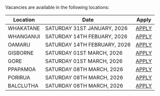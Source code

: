 Vacancies are available in the following locations:

| Location | Date | Apply |
|---|---|---|
|WHAKATANE|SATURDAY 31ST JANUARY, 2026| [APPLY](mailto:tfaala@rgis.co.nz?subject=WHAKATANE%20-%20SATURDAY%2031ST%20JANUARY) |
|WHANGANUI|SATURDAY 14TH FEBUARY, 2026| [APPLY](mailto:tfaala@rgis.co.nz?subject=WHANGANUI%20-%20SATURDAY%2014TH%20FEBRUARY) |
|OAMARU|SATURDAY 14TH FEBRUARY, 2026| [APPLY](mailto:tfaala@rgis.co.nz?subject=OAMARU%20-%20SATURDAY%2014TH%20FEBRUARY) |
|GISBORNE|SATURDAY 01ST MARCH, 2026| [APPLY](mailto:tfaala@rgis.co.nz?subject=GISBORNE%20-%20SATURDAY%2001ST%20MARCH) |
|GORE|SATURDAY 01ST MARCH, 2026| [APPLY](mailto:tfaala@rgis.co.nz?subject=GORE%20-%20SATURDAY%2001ST%20MARCH) |
|PPAPAMOA|SATURDAY 08TH MARCH, 2026| [APPLY](mailto:tfaala@rgis.co.nz?subject=PAPAMOA%20-%20SATURDAY%2008TH%20MARCH) |
|PORIRUA|SATURDAY 08TH MARCH, 2026| [APPLY](mailto:tfaala@rgis.co.nz?subject=PORIRUA%20-%20SATURDAY%2008TH%20MARCH) |
|BALCLUTHA|SATURDAY 08TH MARCH, 2026| [APPLY](mailto:tfaala@rgis.co.nz?subject=BALCLUTHA%20-%20SATURDAY%2008TH%20MARCH) |
